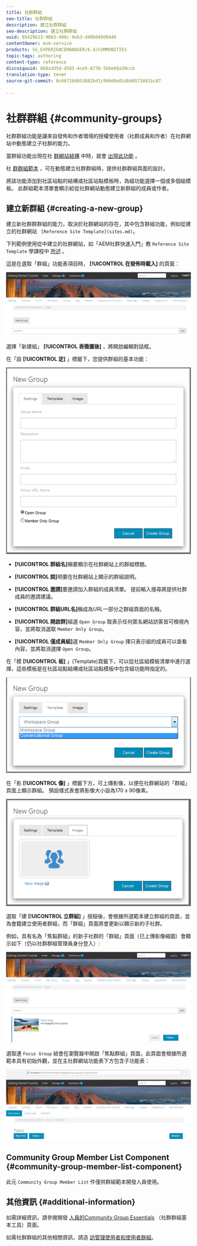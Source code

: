 ```yaml
---
title: 社群群組
seo-title: 社群群組
description: 建立社群群組
seo-description: 建立社群群組
uuid: 05429b23-9083-498c-9eb3-d49b049d9446
contentOwner: msm-service
products: SG_EXPERIENCEMANAGER/6.4/COMMUNITIES
topic-tags: authoring
content-type: reference
discoiquuid: 868a3d5d-d505-4ce5-8776-5bbe68a30ccb
translation-type: tm+mt
source-git-commit: 8c66f2b0053882bd1c998d8e01dbb0573881bc87

---
```



# 社群群組 {#community-groups}

社群群組功能是讓來自發佈和作者環境的授權使用者（社群成員和作者）在社群網站中動態建立子社群的能力。

當群組功能出現在社 [群網站結構](functions.md#groups-function) 中時，就會 [出現此功能](sites-console.md) 。

社 [群群組範本](tools-groups.md) ，可在動態建立社群群組時，提供社群群組頁面的設計。

將該功能添加到社區站點的結構或社區站點模板時，為組功能選擇一個或多個組模板。 此群組範本清單會顯示給從社群網站動態建立新群組的成員或作者。

## 建立新群組 {#creating-a-new-group}

建立新社群群群組的能力，取決於社群網站的存在，其中包含群組功能，例如從建立的社群網站 ` [Reference Site Template](sites.md)`。

下列範例使用從中建立的社群網站，如「AEM社群快速入門」教 `Reference Site Template` 學課程中 [所述](getting-started.md) 。

這是在選取「群組」功能表項目時， **[!UICONTROL 在發佈時載入]** 的頁面：

![chlimage_1-236](assets/chlimage_1-236.png)

選擇「新建組」 **[!UICONTROL 表徵圖後]** ，將開啟編輯對話框。

在「設 **[!UICONTROL 定]** 」標籤下，您提供群組的基本功能：

![chlimage_1-237](assets/chlimage_1-237.png)

* **[!UICONTROL 群組名]**&#x200B;稱要顯示在社群網站上的群組標題。

* **[!UICONTROL 說]**&#x200B;明要在社群網站上顯示的群組說明。

* **[!UICONTROL 邀請]**&#x200B;要邀請加入群組的成員清單。 提前輸入搜尋將提供社群成員的邀請建議。

* **[!UICONTROL 群組URL名]**&#x200B;稱成為URL一部分之群組頁面的名稱。

* **[!UICONTROL 開啟群]**&#x200B;組選 `Open Group` 取表示任何匿名網站訪客皆可檢視內容，並將取消選取 `Member Only Group`。

* **[!UICONTROL 僅成員組]**&#x200B;選 `Member Only Group` 擇只表示組的成員可以查看內容，並將取消選擇 `Open Group`。

在「模 **[!UICONTROL 板]** 」(Template)頁籤下，可以從社區組模板清單中進行選擇，這些模板是在社區站點結構或社區站點模板中包含組功能時指定的。

![chlimage_1-238](assets/chlimage_1-238.png)

在「影 **[!UICONTROL 像]** 」標籤下方，可上傳影像，以便在社群網站的「群組」頁面上顯示群組。 預設樣式表會將影像大小設為170 x 90像素。

![chlimage_1-239](assets/chlimage_1-239.png)

選取「建 **[!UICONTROL 立群組]** 」按鈕後，會根據所選範本建立群組的頁面，並為會籍建立使用者群組，而「群組」頁面將會更新以顯示新的子社群。

例如，具有名為「焦點群組」的新子社群的「群組」頁面（已上傳影像縮圖）會顯示如下（仍以社群群組管理員身分登入）:

![chlimage_1-240](assets/chlimage_1-240.png)

選取連 `Focus Group` 結會在瀏覽器中開啟「焦點群組」頁面，此頁面會根據所選範本具有初始外觀，並在主社群網站功能表下方包含子功能表：

![chlimage_1-241](assets/chlimage_1-241.png)

## Community Group Member List Component {#community-group-member-list-component}

此元 `Community Group Member List` 件僅供群組範本開發人員使用。

## 其他資訊 {#additional-information}

如需詳細資訊，請參閱開發 [人員的Community Group Essentials](essentials-groups.md) （社群群組基本工具）頁面。

如需社群群組的其他相關資訊，請造 [訪管理使用者和使用者群組](users.md)。

